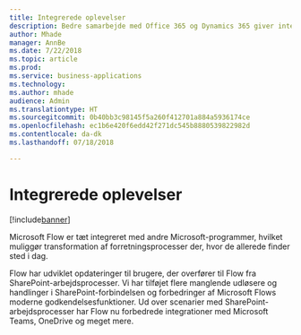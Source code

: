 ```yaml
---
title: Integrerede oplevelser
description: Bedre samarbejde med Office 365 og Dynamics 365 giver integrerede oplevelser i SharePoint, Teams, Excel og flere.
author: Mhade
manager: AnnBe
ms.date: 7/22/2018
ms.topic: article
ms.prod: 
ms.service: business-applications
ms.technology: 
ms.author: mhade
audience: Admin
ms.translationtype: HT
ms.sourcegitcommit: 0b40bb3c98145f5a260f412701a884a5936174ce
ms.openlocfilehash: ec1b6e420f6edd42f271dc545b8880539822982d
ms.contentlocale: da-dk
ms.lasthandoff: 07/18/2018

---
```

# <a name="integrated-experiences"></a>Integrerede oplevelser


[!include[banner](../../includes/banner.md)]

Microsoft Flow er tæt integreret med andre Microsoft-programmer, hvilket muliggør transformation af forretningsprocesser der, hvor de allerede finder sted i dag.

Flow har udviklet opdateringer til brugere, der overfører til Flow fra SharePoint-arbejdsprocesser. Vi har tilføjet flere manglende udløsere og handlinger i SharePoint-forbindelsen og forbedringer af Microsoft Flows moderne godkendelsesfunktioner. Ud over scenarier med SharePoint-arbejdsprocesser har Flow nu forbedrede integrationer med Microsoft Teams, OneDrive og meget mere.

